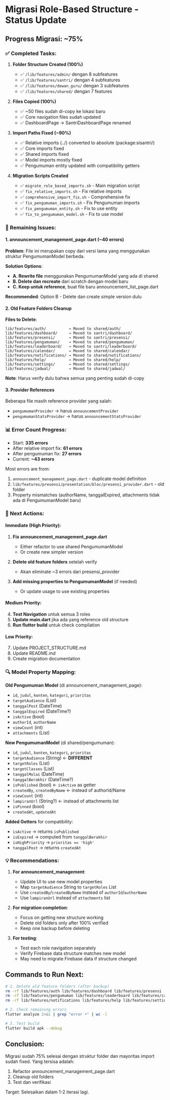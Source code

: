 # Migrasi Role-Based Structure - Status Update

## Progress Migrasi: ~75%

### ✅ Completed Tasks:

1. **Folder Structure Created (100%)**

   - ✅ `/lib/features/admin/` dengan 8 subfeatures
   - ✅ `/lib/features/santri/` dengan 4 subfeatures
   - ✅ `/lib/features/dewan_guru/` dengan 3 subfeatures
   - ✅ `/lib/features/shared/` dengan 7 features

2. **Files Copied (100%)**

   - ✅ ~50 files sudah di-copy ke lokasi baru
   - ✅ Core navigation files sudah updated
   - ✅ DashboardPage → SantriDashboardPage renamed

3. **Import Paths Fixed (~90%)**

   - ✅ Relative imports (../) converted to absolute (package:sisantri/)
   - ✅ Core imports fixed
   - ✅ Shared imports fixed
   - ✅ Model imports mostly fixed
   - ✅ Pengumuman entity updated with compatibility getters

4. **Migration Scripts Created**
   - ✅ `migrate_role_based_imports.sh` - Main migration script
   - ✅ `fix_relative_imports.sh` - Fix relative imports
   - ✅ `comprehensive_import_fix.sh` - Comprehensive fix
   - ✅ `fix_pengumuman_imports.sh` - Fix Pengumuman imports
   - ✅ `fix_pengumuman_entity.sh` - Fix to use entity
   - ✅ `fix_to_pengumuman_model.sh` - Fix to use model

### 🔄 Remaining Issues:

#### 1. announcement_management_page.dart (~40 errors)

**Problem**: File ini merupakan copy dari versi lama yang menggunakan struktur PengumumanModel berbeda.

**Solution Options**:

- **A. Rewrite file** menggunakan PengumumanModel yang ada di shared
- **B. Delete dan recreate** dari scratch dengan model baru
- **C. Keep untuk reference**, buat file baru announcement_list_page.dart

**Recommended**: Option B - Delete dan create simple version dulu

#### 2. Old Feature Folders Cleanup

**Files to Delete**:

```
lib/features/auth/          → Moved to shared/auth/
lib/features/dashboard/     → Moved to santri/dashboard/
lib/features/presensi/      → Moved to santri/presensi/
lib/features/pengumuman/    → Moved to shared/pengumuman/
lib/features/leaderboard/   → Moved to santri/leaderboard/
lib/features/calendar/      → Moved to shared/calendar/
lib/features/notifications/ → Moved to shared/notifications/
lib/features/help/          → Moved to shared/help/
lib/features/settings/      → Moved to shared/settings/
lib/features/jadwal/        → Moved to shared/jadwal/
```

**Note**: Harus verify dulu bahwa semua yang penting sudah di-copy

#### 3. Provider References

Beberapa file masih reference provider yang salah:

- `pengumumanProvider` → harus `announcementProvider`
- `pengumumanStatsProvider` → harus `announcementStatsProvider`

### 📊 Error Count Progress:

- Start: **335 errors**
- After relative import fix: **61 errors**
- After pengumuman fix: **27 errors**
- Current: **~43 errors**

Most errors are from:

1. `announcement_management_page.dart` - duplicate model definition
2. `lib/features/presensi/presentation/bloc/presensi_provider.dart` - old folder
3. Property mismatches (authorName, tanggalExpired, attachments tidak ada di PengumumanModel baru)

### 🎯 Next Actions:

#### Immediate (High Priority):

1. **Fix announcement_management_page.dart**
   - Either refactor to use shared PengumumanModel
   - Or create new simpler version
2. **Delete old feature folders** setelah verify

   - Akan eliminate ~3 errors dari presensi_provider

3. **Add missing properties to PengumumanModel** (if needed)
   - Or update usage to use existing properties

#### Medium Priority:

4. **Test Navigation** untuk semua 3 roles
5. **Update main.dart** jika ada yang reference old structure
6. **Run flutter build** untuk check compilation

#### Low Priority:

7. Update PROJECT_STRUCTURE.md
8. Update README.md
9. Create migration documentation

### 🔍 Model Property Mapping:

**Old Pengumuman Model** (di announcement_management_page):

- `id`, `judul`, `konten`, `kategori`, `prioritas`
- `targetAudience` (List<String>)
- `tanggalPost` (DateTime)
- `tanggalExpired` (DateTime?)
- `isActive` (bool)
- `authorId`, `authorName`
- `viewCount` (int)
- `attachments` (List<String>)

**New PengumumanModel** (di shared/pengumuman):

- `id`, `judul`, `konten`, `kategori`, `prioritas`
- `targetAudience` (String) ← **DIFFERENT**
- `targetRoles` (List<String>)
- `targetClasses` (List<String>)
- `tanggalMulai` (DateTime)
- `tanggalBerakhir` (DateTime?)
- `isPublished` (bool) ← `isActive` as getter
- `createdBy`, `createdByName` ← instead of authorId/Name
- `viewCount` (int)
- `lampiranUrl` (String?) ← instead of attachments list
- `isPinned` (bool)
- `createdAt`, `updatedAt`

**Added Getters** for compatibility:

- `isActive` → returns `isPublished`
- `isExpired` → computed from `tanggalBerakhir`
- `isHighPriority` → `prioritas == 'high'`
- `tanggalPost` → returns `createdAt`

### 💡 Recommendations:

1. **For announcement_management**:

   - Update UI to use new model properties
   - Map `targetAudience` String to `targetRoles` List
   - Use `createdBy`/`createdByName` instead of `authorId`/`authorName`
   - Use `lampiranUrl` instead of `attachments` list

2. **For migration completion**:

   - Focus on getting new structure working
   - Delete old folders only after 100% verified
   - Keep one backup before deleting

3. **For testing**:
   - Test each role navigation separately
   - Verify Firebase data structure matches new model
   - May need to migrate Firebase data if structure changed

## Commands to Run Next:

```bash
# 1. Delete old feature folders (after backup)
rm -rf lib/features/auth lib/features/dashboard lib/features/presensi
rm -rf lib/features/pengumuman lib/features/leaderboard lib/features/calendar
rm -rf lib/features/notifications lib/features/help lib/features/settings lib/features/jadwal

# 2. Check remaining errors
flutter analyze 2>&1 | grep "error •" | wc -l

# 3. Test build
flutter build apk --debug
```

## Conclusion:

Migrasi sudah 75% selesai dengan struktur folder dan mayoritas import sudah fixed. Yang tersisa adalah:

1. Refactor announcement_management_page.dart
2. Cleanup old folders
3. Test dan verifikasi

Target: Selesaikan dalam 1-2 iterasi lagi.
